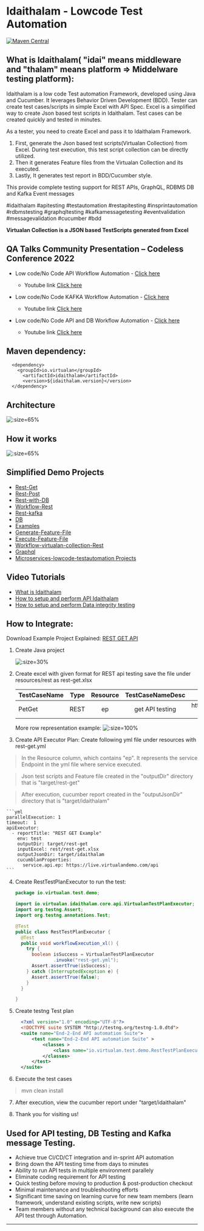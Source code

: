 # Idaithalam - Lowcode Test Automation

[![Maven Central](https://img.shields.io/maven-central/v/io.virtualan/idaithalam.svg?label=Maven%20Central)](https://search.maven.org/search?q=g:%22io.virtualan%22%20AND%20a:%22idaithalam%22) 
                          
## What is Idaithalam( "idai" means middleware and "thalam" means platform => Middelware testing platform): 

Idaithalam is a low code Test automation Framework,  developed using Java and Cucumber. It leverages Behavior Driven Development (BDD). Tester can create test cases/scripts in simple Excel with API Spec. Excel is a simplified way to create Json based test scripts in Idaithalam. Test cases can be created quickly and tested in minutes.

As a tester, you need to create Excel and pass it to Idaithalam Framework. 

1. First, generate the Json based test scripts(Virtualan Collection) from Excel. During test execution, this test script collection can be directly utilized.  
2. Then it generates Feature files from the Virtualan Collection and its executed.
3. Lastly, It generates test report in BDD/Cucumber style. 

This provide complete testing support for REST APIs, GraphQL, RDBMS DB and Kafka Event messages

#idaithalam #apitesting #testautomation #restapitesting #insprintautomation #rdbmstesting #graphqltesting #kafkamessagetesting #eventvalidation #messagevalidation #cucumber #bdd

**Virtualan Collection is a JSON based TestScripts generated from Excel**

## QA Talks Community Presentation – Codeless Conference 2022  

- Low code/No Code API Workflow Automation -  [Click here](https://docs.google.com/presentation/d/1qzo_AEwub6qWiyASA0pdKd7YQE8C3IYP/edit?usp=sharing&ouid=112196114616919270195&rtpof=true&sd=true)
  - Youtube link [Click here](https://www.youtube.com/watch?v=R0kO8XI60Bs)

- Low code/No Code KAFKA Workflow Automation - [Click here](https://docs.google.com/presentation/d/1Bt29js4sDeRi-CLGb5jZ1DH9SlQjuXDH/edit?usp=sharing&ouid=112196114616919270195&rtpof=true&sd=true)
  - Youtube link [Click here](https://www.youtube.com/watch?v=RINHaBdam-A)

- Low code/No Code API and DB Workflow Automation - [Click here](https://docs.google.com/presentation/d/1LRJjY3H-rRf-6QX054eFelURY59gnJir/edit?usp=sharing&ouid=112196114616919270195&rtpof=true&sd=true)
  - Youtube link [Click here](https://www.youtube.com/watch?v=3a-awMK02n4)

## Maven dependency: 
```mvn 
  <dependency>
    <groupId>io.virtualan</groupId>
      <artifactId>idaithalam</artifactId>
      <version>${idaithalam.version}</version>
  </dependency>
```  


## Architecture

![](_images/idaithalam/Architecture.png ':size=65%')


## How it works

![](_images/idaithalam/Workflow.png ':size=65%')


## Simplified Demo Projects 
  -  [Rest-Get](https://github.com/virtualansoftware/microservices-lowcode-testautomation/tree/main/rest-get)
  -  [Rest-Post](https://github.com/virtualansoftware/microservices-lowcode-testautomation/tree/main/rest-post)
  -  [Rest-with-DB](https://github.com/virtualansoftware/microservices-lowcode-testautomation/tree/main/rest-with-db)
  -  [Workflow-Rest](https://github.com/virtualansoftware/microservices-lowcode-testautomation/tree/main/workflow-rest)
  -  [Rest-kafka](https://github.com/virtualansoftware/microservices-lowcode-testautomation/tree/main/rest-db-kafka)
  -  [DB](https://github.com/virtualansoftware/microservices-lowcode-testautomation/tree/main/db)
  -  [Examples](https://github.com/virtualansoftware/microservices-lowcode-testautomation/tree/main/examples)
  -  [Generate-Feature-File](https://github.com/virtualansoftware/microservices-lowcode-testautomation/tree/main/generate-feature-file)
  -  [Execute-Feature-File](https://github.com/virtualansoftware/microservices-lowcode-testautomation/tree/main/execute-feature-file)
  -  [Workflow-virtualan-collection-Rest](https://github.com/virtualansoftware/microservices-lowcode-testautomation/tree/main/workflow-virtualan-collection-rest)
  -  [Graphql](https://github.com/virtualansoftware/microservices-lowcode-testautomation/tree/main/graphql)
  -  [Microservices-lowcode-testautomation Projects](https://github.com/virtualansoftware/microservices-lowcode-testautomation) 


## Video Tutorials 


- [What is Idaithalam](https://www.youtube.com/watch?v=qsxlRAML5-0)
- [How to setup and perform API Idaithalam](https://www.youtube.com/watch?v=OOYkOat9c3M)
- [How to setup and perform Data integrity testing ](https://www.youtube.com/watch?v=dS3lhIP9D2M&t=233s) 


## How to Integrate: 

Download Example Project Explained: [REST GET API](https://github.com/virtualansoftware/microservices-lowcode-testautomation/tree/main/rest-get)

1. Create Java project
  
    ![](_images/idaithalam/project_structure.jpg ':size=30%')

    

2. Create excel with given format for REST api testing 
   save the file under resources/rest as rest-get.xlsx

    |TestCaseName|Type| Resource|TestCaseNameDesc|URL|ContentType|Action|StatusCode|
    | -----------|:--------------:|:--------------:|:--------------:| -----:| -----:| -----:| -----:|
    | PetGet | REST | ep | get API testing|https://localhost/pets/findByTags?tags=red|application/json|GET|200|

    More row representation example:
    ![](_images/idaithalam/Sample-XL.png ':size=100%')


3. Create API Executor Plan:
Create following yml file under resources with rest-get.yml
  > In the Resource column, which contains "ep". It represents the service Endpoint in the yml file where service executed.
    
  > Json test scripts and Feature file created in the "outputDir" directory that is "target/rest-get"

  > After execution, cucumber report created in the "outputJsonDir" directory that is "target/idaithalam"

    ```yml
    parallelExecution: 1
    timeout:  1 
    apiExecutor:
      - reportTitle: "REST GET Example"
        env: test
        outputDir: target/rest-get
        inputExcel: rest/rest-get.xlsx
        outputJsonDir: target/idaithalam
        cucumblanProperties:
          service.api.ep: https://live.virtualandemo.com/api
    ```

4. Create RestTestPlanExecutor to run the test:

    ```java
    package io.virtualan.test.demo;

    import io.virtualan.idaithalam.core.api.VirtualanTestPlanExecutor;
    import org.testng.Assert;
    import org.testng.annotations.Test;

    @Test
    public class RestTestPlanExecutor {
      @Test
      public void workflowExecution_xl() {
        try {
          boolean isSuccess = VirtualanTestPlanExecutor
                  .invoke("rest-get.yml");
          Assert.assertTrue(isSuccess);
        } catch (InterruptedException e) {
          Assert.assertTrue(false);
        }
      }

    }

    ```
5. Create testng Test plan 

    ```xml
      <?xml version="1.0" encoding="UTF-8"?>
      <!DOCTYPE suite SYSTEM "http://testng.org/testng-1.0.dtd">
      <suite name="End-2-End API automation Suite">
          <test name="End-2-End API automation Suite" >
              <classes >
                  <class name="io.virtualan.test.demo.RestTestPlanExecutor" />
              </classes>
          </test>
      </suite>
    ```
6. Execute the test cases

  > mvn clean install

7. After execution, view the cucumber report under "target/idaithalam"

8. Thank you for visiting us! 
    


## Used for API testing, DB Testing and Kafka message Testing.
- Achieve true CI/CD/CT integration and in-sprint API automation​
- Bring down the API testing time from days to minutes​
- Ability to run API tests in multiple environment parallel​y
- Eliminate coding requirement for API testing​
- Quick testing before moving to production & post-production checkout​
- Minimal maintenance and troubleshooting efforts
- Significant time saving on learning curve for new team members (learn framework, understand existing scripts, write new scripts) ​
- Team members without any technical background can also execute the API test through Automation.

----